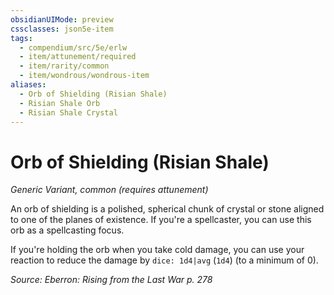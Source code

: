 ```yaml
---
obsidianUIMode: preview
cssclasses: json5e-item
tags:
  - compendium/src/5e/erlw
  - item/attunement/required
  - item/rarity/common
  - item/wondrous/wondrous-item
aliases:
  - Orb of Shielding (Risian Shale)
  - Risian Shale Orb
  - Risian Shale Crystal
---
```

# Orb of Shielding (Risian Shale)
*Generic Variant, common (requires attunement)*  


An orb of shielding is a polished, spherical chunk of crystal or stone aligned to one of the planes of existence. If you're a spellcaster, you can use this orb as a spellcasting focus.

If you're holding the orb when you take cold damage, you can use your reaction to reduce the damage by `dice: 1d4|avg` (`1d4`) (to a minimum of 0).

*Source: Eberron: Rising from the Last War p. 278*
